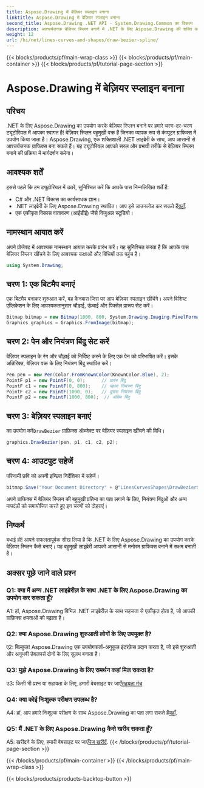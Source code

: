 ```yaml
---
title: Aspose.Drawing में बेज़ियर स्प्लाइन बनाना
linktitle: Aspose.Drawing में बेज़ियर स्प्लाइन बनाना
second_title: Aspose.Drawing .NET API - System.Drawing.Common का विकल्प
description: आश्चर्यजनक बेज़ियर स्प्लिन बनाने में .NET के लिए Aspose.Drawing की शक्ति का अन्वेषण करें। निर्बाध ग्राफ़िक्स विकास के लिए हमारी चरण-दर-चरण मार्गदर्शिका का पालन करें।
weight: 12
url: /hi/net/lines-curves-and-shapes/draw-bezier-spline/
---
```


{{< blocks/products/pf/main-wrap-class >}}
{{< blocks/products/pf/main-container >}}
{{< blocks/products/pf/tutorial-page-section >}}

# Aspose.Drawing में बेज़ियर स्प्लाइन बनाना

## परिचय

.NET के लिए Aspose.Drawing का उपयोग करके बेज़ियर स्प्लिन बनाने पर हमारे चरण-दर-चरण ट्यूटोरियल में आपका स्वागत है! बेज़ियर स्प्लिन बहुमुखी वक्र हैं जिनका व्यापक रूप से कंप्यूटर ग्राफिक्स में उपयोग किया जाता है। Aspose.Drawing, एक शक्तिशाली .NET लाइब्रेरी के साथ, आप आसानी से आश्चर्यजनक ग्राफिक्स बना सकते हैं। यह ट्यूटोरियल आपको सरल और प्रभावी तरीके से बेज़ियर स्प्लिन बनाने की प्रक्रिया में मार्गदर्शन करेगा।

## आवश्यक शर्तें

इससे पहले कि हम ट्यूटोरियल में उतरें, सुनिश्चित करें कि आपके पास निम्नलिखित शर्तें हैं:

- C# और .NET विकास का कार्यसाधक ज्ञान।
-  .NET लाइब्रेरी के लिए Aspose.Drawing स्थापित। आप इसे डाउनलोड कर सकते हैं[यहाँ](https://releases.aspose.com/drawing/net/).
- एक एकीकृत विकास वातावरण (आईडीई) जैसे विजुअल स्टूडियो।

## नामस्थान आयात करें

अपने प्रोजेक्ट में आवश्यक नामस्थान आयात करके प्रारंभ करें। यह सुनिश्चित करता है कि आपके पास बेज़ियर स्प्लिन खींचने के लिए आवश्यक कक्षाओं और विधियों तक पहुंच है।

```csharp
using System.Drawing;
```

## चरण 1: एक बिटमैप बनाएं

एक बिटमैप बनाकर शुरुआत करें, वह कैनवास जिस पर आप बेज़ियर स्पलाइन खींचेंगे। अपने विशिष्ट एप्लिकेशन के लिए आवश्यकतानुसार चौड़ाई, ऊंचाई और पिक्सेल प्रारूप सेट करें।

```csharp
Bitmap bitmap = new Bitmap(1000, 800, System.Drawing.Imaging.PixelFormat.Format32bppPArgb);
Graphics graphics = Graphics.FromImage(bitmap);
```

## चरण 2: पेन और नियंत्रण बिंदु सेट करें

बेज़ियर स्पलाइन के रंग और चौड़ाई को निर्दिष्ट करने के लिए एक पेन को परिभाषित करें। इसके अतिरिक्त, बेज़ियर वक्र के लिए नियंत्रण बिंदु स्थापित करें।

```csharp
Pen pen = new Pen(Color.FromKnownColor(KnownColor.Blue), 2);
PointF p1 = new PointF(0, 0);      // प्रारंभ बिंदु
PointF c1 = new PointF(0, 800);    // पहला नियंत्रण बिंदु
PointF c2 = new PointF(1000, 0);   // दूसरा नियंत्रण बिंदु
PointF p2 = new PointF(1000, 800);  // अंतिम बिंदु
```

## चरण 3: बेज़ियर स्पलाइन बनाएं

 का उपयोग करें`DrawBezier` ग्राफ़िक्स ऑब्जेक्ट पर बेज़ियर स्पलाइन खींचने की विधि।

```csharp
graphics.DrawBezier(pen, p1, c1, c2, p2);
```

## चरण 4: आउटपुट सहेजें

परिणामी छवि को अपनी इच्छित निर्देशिका में सहेजें।

```csharp
bitmap.Save("Your Document Directory" + @"LinesCurvesShapes\DrawBezierSpline_out.png");
```

अपने ग्राफिक्स में बेज़ियर स्प्लिन की बहुमुखी प्रतिभा का पता लगाने के लिए, नियंत्रण बिंदुओं और अन्य मापदंडों को समायोजित करते हुए इन चरणों को दोहराएं।

## निष्कर्ष

बधाई हो! आपने सफलतापूर्वक सीख लिया है कि .NET के लिए Aspose.Drawing का उपयोग करके बेज़ियर स्प्लिन कैसे बनाएं। यह बहुमुखी लाइब्रेरी आपको आसानी से मनोरम ग्राफिक्स बनाने में सक्षम बनाती है।

## अक्सर पूछे जाने वाले प्रश्न

### Q1: क्या मैं अन्य .NET लाइब्रेरीज़ के साथ .NET के लिए Aspose.Drawing का उपयोग कर सकता हूँ?

A1: हां, Aspose.Drawing विभिन्न .NET लाइब्रेरीज़ के साथ सहजता से एकीकृत होता है, जो आपकी ग्राफ़िक्स क्षमताओं को बढ़ाता है।

### Q2: क्या Aspose.Drawing शुरुआती लोगों के लिए उपयुक्त है?

ए2: बिल्कुल! Aspose.Drawing एक उपयोगकर्ता-अनुकूल इंटरफ़ेस प्रदान करता है, जो इसे शुरुआती और अनुभवी डेवलपर्स दोनों के लिए सुलभ बनाता है।

### Q3: मुझे Aspose.Drawing के लिए समर्थन कहां मिल सकता है?

 उ3: किसी भी प्रश्न या सहायता के लिए, हमारी वेबसाइट पर जाएँ[सहयता मंच](https://forum.aspose.com/c/diagram/17).

### Q4: क्या कोई निःशुल्क परीक्षण उपलब्ध है?

 A4: हां, आप हमारे निःशुल्क परीक्षण के साथ Aspose.Drawing का पता लगा सकते हैं[यहाँ](https://releases.aspose.com/).

### Q5: मैं .NET के लिए Aspose.Drawing कैसे खरीद सकता हूँ?

 A5: खरीदने के लिए, हमारी वेबसाइट पर जाएँ[पेज खरीदें](https://purchase.aspose.com/buy).
{{< /blocks/products/pf/tutorial-page-section >}}

{{< /blocks/products/pf/main-container >}}
{{< /blocks/products/pf/main-wrap-class >}}

{{< blocks/products/products-backtop-button >}}
